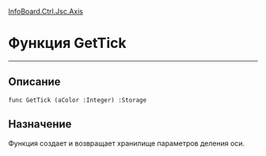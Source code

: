 ﻿---
Link: InfoBoard.Ctrl.Jsc.Axis.@GetTick
---

<!---  Навигация
[Имя проекта](#) :
-->
[InfoBoard.Ctrl.Jsc.Axis](Default)

# Функция GetTick
---

## Описание

    func GetTick (aColor :Integer) :Storage

<!--
## Аргументы{#Args}

### Аргумент1

Описание аргумента 1
-->

## Назначение

Функция создает и возвращает хранилище параметров деления оси.

<!--
## Пример

    GetTick...
-->

